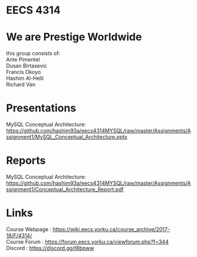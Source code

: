 # EECS 4314
# We are Prestige Worldwide
this group consists of:   
Ante Pimentel      
Dusan Birtasevic      
Francis Okoyo     
Hashim Al-Helli   
Richard Van

# Presentations
MySQL Conceptual Architecture: https://github.com/hashim93a/eecs4314MYSQL/raw/master/Assignments/Assignment1/MySQL_Conceptual_Architecture.pptx

# Reports
MySQL Conceptual Architecture: https://github.com/hashim93a/eecs4314MYSQL/raw/master/Assignments/Assignment1/Conceptual_Architecture_Report.pdf

# Links
Course Webpage : https://wiki.eecs.yorku.ca/course_archive/2017-18/F/4314/    
Course Forum : https://forum.eecs.yorku.ca/viewforum.php?f=344  
Discord : https://discord.gg/t8bpww
